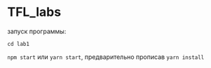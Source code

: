 # TFL_labs

запуск программы:

`cd lab1`

`npm start` или `yarn start`, предварительно прописав `yarn install`